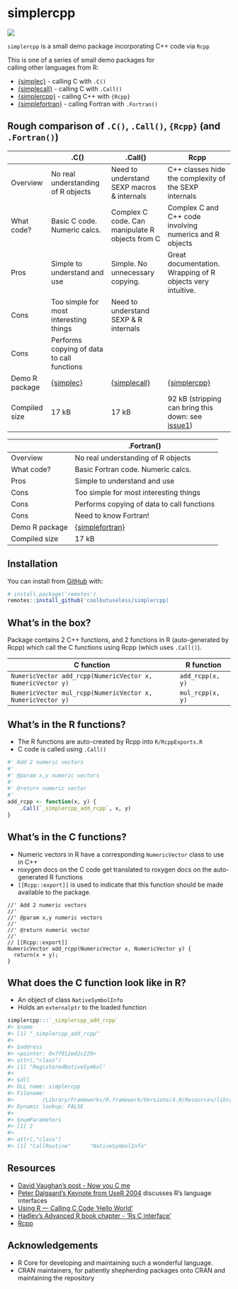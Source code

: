 
<!-- README.md is generated from README.Rmd. Please edit that file -->

# simplercpp

<!-- badges: start -->

![](https://img.shields.io/badge/cool-useless-green.svg)
<!-- badges: end -->

`simplercpp` is a small demo package incorporating C++ code via `Rcpp`

This is one of a series of small demo packages for  
calling other languages from R:

  - [{simplec}](https://github.com/coolbutuseless/simplec) - calling C
    with `.C()`
  - [{simplecall}](https://github.com/coolbutuseless/simplecall) -
    calling C with `.Call()`
  - [{simplercpp}](https://github.com/coolbutuseless/simplercpp) -
    calling C++ with `{Rcpp}`
  - [{simplefortran}](https://github.com/coolbutuseless/simplefortran) -
    calling Fortran with `.Fortran()`

## Rough comparison of `.C()`, `.Call()`, `{Rcpp}` (and `.Fortran()`)

|                | .C()                                                   | .Call()                                                      | Rcpp                                                                                                       |
| -------------- | ------------------------------------------------------ | ------------------------------------------------------------ | ---------------------------------------------------------------------------------------------------------- |
| Overview       | No real understanding of R objects                     | Need to understand SEXP macros & internals                   | C++ classes hide the complexity of the SEXP internals                                                      |
| What code?     | Basic C code. Numeric calcs.                           | Complex C code. Can manipulate R objects from C              | Complex C and C++ code involving numerics and R objects                                                    |
| Pros           | Simple to understand and use                           | Simple. No unnecessary copying.                              | Great documentation. Wrapping of R objects very intuitive.                                                 |
| Cons           | Too simple for most interesting things                 | Need to understand SEXP & R internals                        |                                                                                                            |
| Cons           | Performs copying of data to call functions             |                                                              |                                                                                                            |
| Demo R package | [{simplec}](https://github.com/coolbutuseless/simplec) | [{simplecall}](https://github.com/coolbutuseless/simplecall) | [{simplercpp}](https://github.com/coolbutuseless/simplercpp)                                               |
| Compiled size  | 17 kB                                                  | 17 kB                                                        | 92 kB (stripping can bring this down: see [issue1](https://github.com/coolbutuseless/simplercpp/issues/1)) |

|                | .Fortran()                                                         |
| -------------- | ------------------------------------------------------------------ |
| Overview       | No real understanding of R objects                                 |
| What code?     | Basic Fortran code. Numeric calcs.                                 |
| Pros           | Simple to understand and use                                       |
| Cons           | Too simple for most interesting things                             |
| Cons           | Performs copying of data to call functions                         |
| Cons           | Need to know Fortran\!                                             |
| Demo R package | [{simplefortran}](https://github.com/coolbutuseless/simplefortran) |
| Compiled size  | 17 kB                                                              |

## Installation

You can install from
[GitHub](https://github.com/coolbutuseless/simplercpp) with:

``` r
# install.package('remotes')
remotes::install_github('coolbutuseless/simplercpp)
```

## What’s in the box?

Package contains 2 C++ functions, and 2 functions in R (auto-generated
by Rcpp) which call the C functions using Rcpp (which uses `.Call()`).

| C function                                                 | R function       |
| ---------------------------------------------------------- | ---------------- |
| `NumericVector add_rcpp(NumericVector x, NumericVector y)` | `add_rcpp(x, y)` |
| `NumericVector mul_rcpp(NumericVector x, NumericVector y)` | `mul_rcpp(x, y)` |

## What’s in the R functions?

  - The R functions are auto-created by Rcpp into `R/RcppExports.R`
  - C code is called using `.Call()`

<!-- end list -->

``` r
#' Add 2 numeric vectors
#'
#' @param x,y numeric vectors
#'
#' @return numeric vector
#'
add_rcpp <- function(x, y) {
    .Call(`_simplercpp_add_rcpp`, x, y)
}
```

## What’s in the C functions?

  - Numeric vectors in R have a corresponding `NumericVector` class to
    use in C++
  - roxygen docs on the C code get translated to roxygen docs on the
    auto-generated R functions
  - `[[Rcpp::export]]` is used to indicate that this function should be
    made available to the package.

<!-- end list -->

    //' Add 2 numeric vectors
    //'
    //' @param x,y numeric vectors
    //'
    //' @return numeric vector
    //'
    // [[Rcpp::export]]
    NumericVector add_rcpp(NumericVector x, NumericVector y) {
      return(x + y);
    }

## What does the C function look like in R?

  - An object of class `NativeSymbolInfo`
  - Holds an `externalptr` to the loaded function

<!-- end list -->

``` r
simplercpp:::`_simplercpp_add_rcpp`
#> $name
#> [1] "_simplercpp_add_rcpp"
#> 
#> $address
#> <pointer: 0x7f912ed2c220>
#> attr(,"class")
#> [1] "RegisteredNativeSymbol"
#> 
#> $dll
#> DLL name: simplercpp
#> Filename:
#>         /Library/Frameworks/R.framework/Versions/4.0/Resources/library/simplercpp/libs/simplercpp.so
#> Dynamic lookup: FALSE
#> 
#> $numParameters
#> [1] 2
#> 
#> attr(,"class")
#> [1] "CallRoutine"      "NativeSymbolInfo"
```

## Resources

  - [David Vaughan’s post - Now you C
    me](https://blog.davisvaughan.com/2019/03/02/now-you-c-me/)
  - [Peter Dalgaard’s Keynote from
    UseR 2004](http://www.ci.tuwien.ac.at/Conferences/useR-2004/Keynotes/Dalgaard.pdf)
    discusses R’s language interfaces
  - [Using R — Calling C Code ‘Hello
    World’](http://mazamascience.com/WorkingWithData/?p=1067)
  - [Hadley’s Advanced R book chapter - ‘Rs C
    interface’](http://adv-r.had.co.nz/C-interface.html)
  - [Rcpp](https://cran.r-project.org/package=Rcpp)

## Acknowledgements

  - R Core for developing and maintaining such a wonderful language.
  - CRAN maintainers, for patiently shepherding packages onto CRAN and
    maintaining the repository
